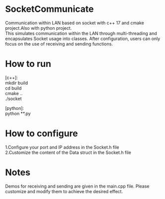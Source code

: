 # SocketCommunicate
 Communication within LAN based on socket with c++ 17 and cmake project.Also with python project.  
This simulates communication within the LAN through multi-threading and encapsulates Socket usage into classes. After configuration, users can only focus on the use of receiving and sending functions.
# How to run 
[c++]:   
mkdir build  
cd build  
cmake ..  
./socket

[python]:  
python **.py

# How to configure 
1.Configure your port and IP address in the Socket.h file  
2.Customize the content of the Data struct in the Socket.h file  

# Notes
Demos for receiving and sending are given in the main.cpp file. Please customize and modify them to achieve the desired effect.